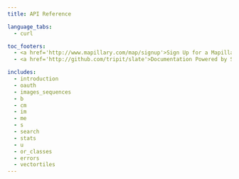 ```yaml
---
title: API Reference

language_tabs:
  - curl

toc_footers:
  - <a href='http://www.mapillary.com/map/signup'>Sign Up for a Mapillary account</a>
  - <a href='http://github.com/tripit/slate'>Documentation Powered by Slate</a>

includes:
  - introduction
  - oauth
  - images_sequences
  - b
  - cm
  - im
  - me
  - s
  - search
  - stats
  - u
  - or_classes
  - errors
  - vectortiles
---
```

